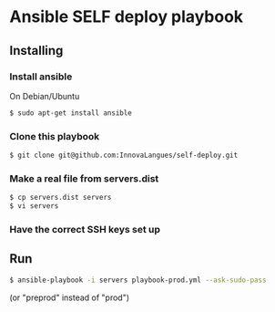 # Ansible SELF deploy playbook

## Installing

### Install ansible

On Debian/Ubuntu

````bash
$ sudo apt-get install ansible
````

### Clone this playbook

````bash
$ git clone git@github.com:InnovaLangues/self-deploy.git

````

### Make a real file from servers.dist
````bash
$ cp servers.dist servers
$ vi servers
````

### Have the correct SSH keys set up

## Run

````bash
$ ansible-playbook -i servers playbook-prod.yml --ask-sudo-pass
````

(or "preprod" instead of "prod")